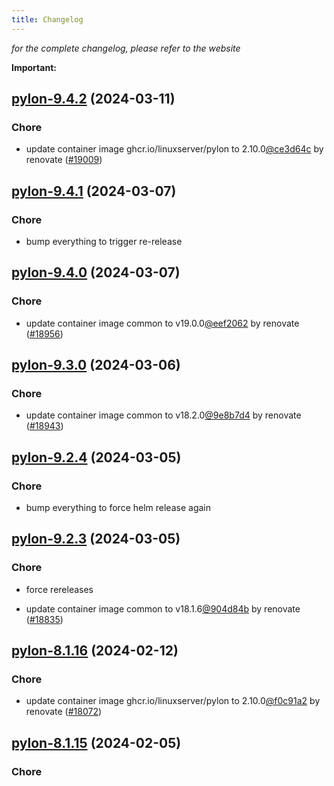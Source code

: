 ```yaml
---
title: Changelog
---
```



*for the complete changelog, please refer to the website*

**Important:**


## [pylon-9.4.2](https://github.com/truecharts/charts/compare/pylon-9.4.1...pylon-9.4.2) (2024-03-11)

### Chore



- update container image ghcr.io/linuxserver/pylon to 2.10.0[@ce3d64c](https://github.com/ce3d64c) by renovate ([#19009](https://github.com/truecharts/charts/issues/19009))


## [pylon-9.4.1](https://github.com/truecharts/charts/compare/pylon-9.4.0...pylon-9.4.1) (2024-03-07)

### Chore



- bump everything to trigger re-release


## [pylon-9.4.0](https://github.com/truecharts/charts/compare/pylon-9.3.0...pylon-9.4.0) (2024-03-07)

### Chore



- update container image common to v19.0.0[@eef2062](https://github.com/eef2062) by renovate ([#18956](https://github.com/truecharts/charts/issues/18956))


## [pylon-9.3.0](https://github.com/truecharts/charts/compare/pylon-9.2.4...pylon-9.3.0) (2024-03-06)

### Chore



- update container image common to v18.2.0[@9e8b7d4](https://github.com/9e8b7d4) by renovate ([#18943](https://github.com/truecharts/charts/issues/18943))


## [pylon-9.2.4](https://github.com/truecharts/charts/compare/pylon-9.2.3...pylon-9.2.4) (2024-03-05)

### Chore



- bump everything to force helm release again


## [pylon-9.2.3](https://github.com/truecharts/charts/compare/pylon-9.2.1...pylon-9.2.3) (2024-03-05)

### Chore



- force rereleases

- update container image common to v18.1.6[@904d84b](https://github.com/904d84b) by renovate ([#18835](https://github.com/truecharts/charts/issues/18835))






















## [pylon-8.1.16](https://github.com/truecharts/charts/compare/pylon-8.1.15...pylon-8.1.16) (2024-02-12)

### Chore



- update container image ghcr.io/linuxserver/pylon to 2.10.0[@f0c91a2](https://github.com/f0c91a2) by renovate ([#18072](https://github.com/truecharts/charts/issues/18072))


## [pylon-8.1.15](https://github.com/truecharts/charts/compare/pylon-8.1.14...pylon-8.1.15) (2024-02-05)

### Chore

